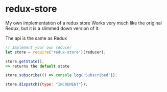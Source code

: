 # redux-store
My own implementation of a redux store
Works very much like the original Redux, but it is a slimmed down
version of it.

The api is the same as Redux
```javascript
// Implement your own reducer
let store = require('redux-store')(reducer);

store.getState();
=> returns the default state

store.subscribe(() => console.log('Subscribed'));

store.dispatch({type: "INCREMENT"});
```
